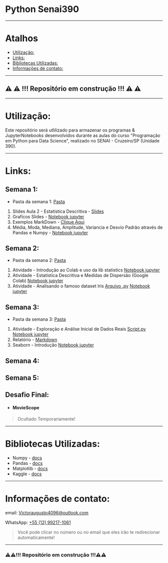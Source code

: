 # Python Senai390

---

# Atalhos

* [Utilização:](#utilização)
* [Links:](#links)
* [Bibliotecas Utilizadas:](#bibliotecas-utilizadas)
* [Informações de contato:](#informações-de-contato)

---

## ⚠️ ⚠️ !!! Repositório em construção !!! ⚠️ ⚠️

---

# Utilização:

Este repositório será utlilizado para armazenar os programas & JupyterNotebooks desenvolvidos durante as aulas do curso "Programação em Python para Data Science", realizado no SENAI - Cruzeiro/SP (Unidade 390).

---

# Links:

## Semana 1:
* Pasta da semana 1: [Pasta](Semana_1) 

1.  Slides Aula 2 - Estatística Descritiva - [Slides](https://docs.google.com/presentation/d/14-FsQyQh4LLyxBIWpeNex_Eb2zvmUr-TntqgJfVJKT0/edit?usp=sharing)
2. Grafícos Slides - [Notebook jupyter](Semana_1/Graficos_Slides.ipynb)
3. Exemplos MarkDown - [Clique Aqui](Semana_1/Markdown_Exemplos_(Aula_3).md)
4. Média, Moda, Mediana, Amplitude, Variancia e Desvio Padrão através de Pandas e Numpy - [Notebook jupyter](Semana_1/Aula_3.ipynb)

## Semana 2:
* Pasta da semana 2: [Pasta](Semana_2) 

1. Atividade - Introdução ao Colab e uso da lib statistics [Notebook jupyter](Semana_2/Atividade-Introdução_ao_Colab_e_uso_da_lib_statstics.ipynb)
2. Atividade - Estatística Descritiva e Medidas de Dispersão (Google Colab) [Notebook jupyter](Semana_2/Atividade-Estatística_Descritiva_e_Medidas_de_Dispersão.ipynb)
3. Atividade - Analisando o famoso dataset Iris [Arquivo .py](Semana_2/Atividade-Analisando_o_famoso_dataset_Iris.py) [Notebook jupyter](Semana_2/Atividade-Analisando_o_famoso_dataset_Iris.ipynb)

## Semana 3:
* Pasta da semana 3: [Pasta](Semana_3)

1. Atividade - Exploração e Análise Inicial de Dados Reais [Script.py](Semana_3/Atividade-Exploração_e_Análise_Inicial_de_Dados_Reais.py)
[Notebook jupyter](Semana_3\Atividade-Exploração_e_Análise_Inicial_de_Dados_Reais.ipynb)
2. Relatório - [Markdown](Semana_3/Relatorio.md)
3. Seaborn - Introdução [Notebook jupyter](Semana_3\Seaborn_introducao.ipynb)

## Semana 4:

## Semana 5:

## Desafio Final:

* #### MovieScope

> Ocultado Temporariamente!

---

# Bibliotecas Utilizadas:
* Numpy - [docs](https://numpy.org/doc/)
* Pandas - [docs](https://pandas.pydata.org/docs/)
* Matplotlib - [docs](https://matplotlib.org/stable/index.html)
* Kaggle - [docs](https://www.kaggle.com/docs/api)

---

# Informações de contato:

email: [Victoraugusto4096@outlook.com](mailto:Victoraugusto4096@outlook.com)

WhatsApp: [+55 (12) 99217-1061](https://wa.me//5512992171061?text=Olá,%20venho%20através%20do%20github)

> Você pode clicar no número ou no email que eles irão te redirecionar automaticamente! 

---

### ⚠️⚠️!!! Repositório em construção !!!⚠️⚠️